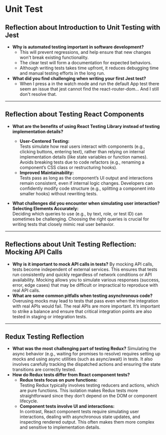 # Unit Test

## Reflection about Introduction to Unit Testing with Jest

- **Why is automated testing important in software development?**
  - This will prevent regressions, and help ensure that new changes won't break
    existing functionality.
  - The clear test will form a documentation for expected behaviors.
  - Although writing tests takes time upfront, it reduces debugging time and
    manual testing efforts in the long run.
- **What did you find challenging when writing your first Jest test?**
  - When I press a in the watch mode and run the default App test there seem an
    issue that jest cannot find the react-router-dom... And I still don't
    resolve that.

---

## Reflection about Testing React Components

- **What are the benefits of using React Testing Library instead of testing
  implementation details?**

  - **User-Centered Testing:**  
    Tests simulate how real users interact with components (e.g., clicking
    buttons, entering text), rather than relying on internal implementation
    details (like state variables or function names). Avoids breaking tests due
    to code refactors (e.g., renaming a component’s CSS class or restructuring
    hooks).
  - **Improved Maintainability:**  
    Tests pass as long as the component’s UI output and interactions remain
    consistent, even if internal logic changes. Developers can confidently
    modify code structure (e.g., splitting a component into smaller hooks)
    without rewriting tests.

- **What challenges did you encounter when simulating user interaction?**
  **Selecting Elements Accurately:**  
  Deciding which queries to use (e.g., by text, role, or test ID) can sometimes
  be challenging. Choosing the right queries is crucial for writing tests that
  closely mimic real user behavior.

---

## Reflections about Unit Testing Reflection: Mocking API Calls

- **Why is it important to mock API calls in tests?** By mocking API calls,
  tests become independent of external services. This ensures that tests run
  consistently and quickly regardless of network conditions or API availability.
  Mocking allows you to simulate various responses (success, error, edge cases)
  that may be difficult or impractical to reproduce with real API calls.
- **What are some common pitfalls when testing asynchronous code?** Overusing
  mocks may lead to tests that pass even when the integration with real APIs
  would fail. The real APIs are more important. It’s important to strike a
  balance and ensure that critical integration points are also tested in staging
  or integration tests.

---

## Redux Testing Reflection

- **What was the most challenging part of testing Redux?** Simulating the async
  behavior (e.g., waiting for promises to resolve) requires setting up mocks and
  using async utilities (such as async/await) in tests. It also involves
  carefully tracking the dispatched actions and ensuring the state transitions
  are correctly tested.
- **How do Redux tests differ from React component tests?**
  - **Redux tests focus on pure functions:**  
    Testing Redux typically involves testing reducers and actions, which are
    pure functions. This isolation makes Redux tests more straightforward since
    they don’t depend on the DOM or component lifecycle.
  - **Component tests involve UI and interactions:**  
    In contrast, React component tests require simulating user interactions,
    dealing with asynchronous state updates, and inspecting rendered output.
    This often makes them more complex and sensitive to implementation details.
